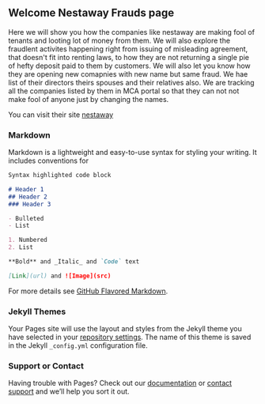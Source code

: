 ## Welcome Nestaway Frauds page

Here we will show you how the companies like nestaway are making fool of tenants and looting lot of money from them. We will also explore the fraudlent activites happening right from issuing of misleading agreement, that doesn't fit into renting laws, to how they are not returning a single pie of hefty deposit paid to them by customers. We will also let you know how they are opening new comapnies with new name but same fraud. We hae list of their directors theirs spouses and their relatives also. We are tracking all the companies listed by them in MCA portal so that they can not not make fool of anyone just by changing the names. 



You can visit their site [nestaway](https://www.nestaway.com/)

### Markdown

Markdown is a lightweight and easy-to-use syntax for styling your writing. It includes conventions for

```markdown
Syntax highlighted code block

# Header 1
## Header 2
### Header 3

- Bulleted
- List

1. Numbered
2. List

**Bold** and _Italic_ and `Code` text

[Link](url) and ![Image](src)
```

For more details see [GitHub Flavored Markdown](https://guides.github.com/features/mastering-markdown/).

### Jekyll Themes

Your Pages site will use the layout and styles from the Jekyll theme you have selected in your [repository settings](https://github.com/nestawayisfraud/nestaway.github.com/settings). The name of this theme is saved in the Jekyll `_config.yml` configuration file.

### Support or Contact

Having trouble with Pages? Check out our [documentation](https://docs.github.com/categories/github-pages-basics/) or [contact support](https://github.com/contact) and we’ll help you sort it out.
